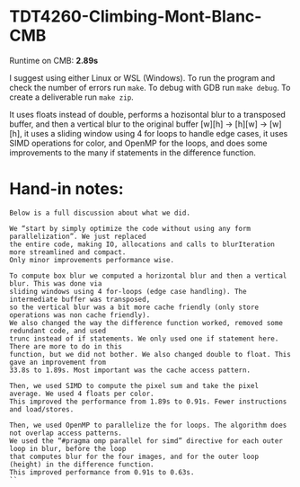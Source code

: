 # TDT4260-Climbing-Mont-Blanc-CMB

Runtime on CMB: **2.89s**

I suggest using either Linux or WSL (Windows). To run the program and check the number of errors run `make`. To debug with GDB run `make debug`. To create a deliverable run `make zip`.

It uses floats instead of double, performs a hozisontal blur to a transposed buffer, and then a vertical blur to the original buffer [w][h] -> [h][w] -> [w][h], it uses a sliding window using 4 for loops to handle edge cases, it uses SIMD operations for color, and OpenMP for the loops, and does some improvements to the many if statements in the difference function.

# Hand-in notes:

```
Below is a full discussion about what we did.

We “start by simply optimize the code without using any form parallelization”. We just replaced
the entire code, making IO, allocations and calls to blurIteration more streamlined and compact.
Only minor improvements performance wise.

To compute box blur we computed a horizontal blur and then a vertical blur. This was done via 
sliding windows using 4 for-loops (edge case handling). The intermediate buffer was transposed, 
so the vertical blur was a bit more cache friendly (only store operations was non cache friendly). 
We also changed the way the difference function worked, removed some redundant code, and used 
trunc instead of if statements. We only used one if statement here. There are more to do in this
function, but we did not bother. We also changed double to float. This gave an improvement from
33.8s to 1.89s. Most important was the cache access pattern.

Then, we used SIMD to compute the pixel sum and take the pixel average. We used 4 floats per color. 
This improved the performance from 1.89s to 0.91s. Fewer instructions and load/stores.

Then, we used OpenMP to parallelize the for loops. The algorithm does not overlap access patterns. 
We used the “#pragma omp parallel for simd” directive for each outer loop in blur, before the loop
that computes blur for the four images, and for the outer loop (height) in the difference function. 
This improved performance from 0.91s to 0.63s.
``
